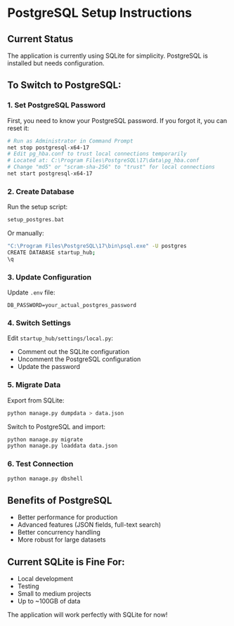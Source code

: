 # PostgreSQL Setup Instructions

## Current Status
The application is currently using SQLite for simplicity. PostgreSQL is installed but needs configuration.

## To Switch to PostgreSQL:

### 1. Set PostgreSQL Password
First, you need to know your PostgreSQL password. If you forgot it, you can reset it:

```bash
# Run as Administrator in Command Prompt
net stop postgresql-x64-17
# Edit pg_hba.conf to trust local connections temporarily
# Located at: C:\Program Files\PostgreSQL\17\data\pg_hba.conf
# Change "md5" or "scram-sha-256" to "trust" for local connections
net start postgresql-x64-17
```

### 2. Create Database
Run the setup script:
```bash
setup_postgres.bat
```

Or manually:
```bash
"C:\Program Files\PostgreSQL\17\bin\psql.exe" -U postgres
CREATE DATABASE startup_hub;
\q
```

### 3. Update Configuration

Update `.env` file:
```env
DB_PASSWORD=your_actual_postgres_password
```

### 4. Switch Settings
Edit `startup_hub/settings/local.py`:
- Comment out the SQLite configuration
- Uncomment the PostgreSQL configuration
- Update the password

### 5. Migrate Data

Export from SQLite:
```bash
python manage.py dumpdata > data.json
```

Switch to PostgreSQL and import:
```bash
python manage.py migrate
python manage.py loaddata data.json
```

### 6. Test Connection
```bash
python manage.py dbshell
```

## Benefits of PostgreSQL
- Better performance for production
- Advanced features (JSON fields, full-text search)
- Better concurrency handling
- More robust for large datasets

## Current SQLite is Fine For:
- Local development
- Testing
- Small to medium projects
- Up to ~100GB of data

The application will work perfectly with SQLite for now!